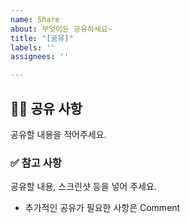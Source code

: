 ```yaml
---
name: Share
about: 무엇이든 공유하세요~
title: "[공유]"
labels: ''
assignees: ''

---
```


## 👩‍💻 공유 사항

공유할 내용을 적어주세요.

### ✅ 참고 사항

공유할 내용, 스크린샷 등을 넣어 주세요.

- 추가적인 공유가 필요한 사항은 Comment
